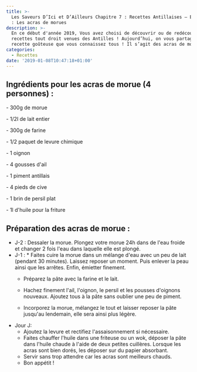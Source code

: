 ```yaml
---
title: >-
  Les Saveurs D’Ici et D’Ailleurs Chapitre 7 : Recettes Antillaises – Episode 1
  : Les acras de morues
description: >-
  En ce début d'année 2019, Vous avez choisi de découvrir ou de redécouvrir des
  recettes tout droit venues des Antilles ! Aujourd’hui, on vous partage une
  recette goûteuse que vous connaissez tous ! Il s’agit des acras de morues.
categories:
  - Recettes
date: '2019-01-08T10:47:18+01:00'
---
```

## Ingrédients pour les acras de morue (4 personnes) :

\- 300g de morue

\- 1/2l de lait entier

\- 300g de farine

\- 1/2 paquet de levure chimique

\- 1 oignon

\- 4 gousses d'ail

\- 1 piment antillais

\- 4 pieds de cive

\- 1 brin de persil plat

\- 1l d'huile pour la friture



## Préparation des acras de morue : 

* J-2 : Dessaler la morue. Plongez votre morue 24h dans de l'eau froide et changer 2 fois l'eau dans laquelle elle est plongé.
* J-1 : 
  * Faites cuire la morue dans un mélange d'eau avec un peu de lait (pendant 30 minutes). Laissez reposer un moment. Puis enlever la peau ainsi que les arrêtes. Enfin, émietter finement.
  * Préparez la pâte avec la farine et le lait.
  * Hachez finement l'ail, l'oignon, le persil et les pousses d'oignons nouveaux. Ajoutez tous à la pâte sans oublier une peu de piment.

  * Incorporez la morue, mélangez le tout et laisser reposer la pâte jusqu'au lendemain, elle sera ainsi plus légère.
* Jour J:
  * Ajoutez la levure et rectifiez l'assaisonnement si nécessaire.
  * Faites chauffer l'huile dans une friteuse ou un wok, déposer la pâte dans l'huile chaude à l'aide de deux petites cuillères. Lorsque les acras sont bien dorés, les déposer sur du papier absorbant.
  * Servir sans trop attendre car les acras sont meilleurs chauds.
  * Bon appétit !
